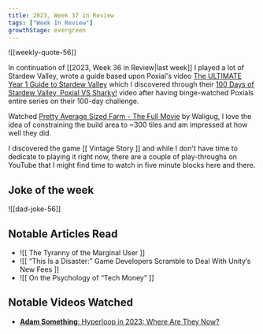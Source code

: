 ```yaml
---
title: 2023, Week 37 in Review
tags: ["Week In Review"]
growthStage: evergreen
---
```


![[weekly-quote-56]]

In continuation of [[2023, Week 36 in Review|last week]] I played a lot of Stardew Valley, wrote a guide based upon Poxial's video [The ULTIMATE Year 1 Guide to Stardew Valley](https://www.youtube.com/watch?v=d-U-gLvlMz8) which I discovered through their [100 Days of Stardew Valley, Poxial VS Sharky!](https://www.youtube.com/watch?v=dxktKYO_vQA) video after having binge-watched Poxials entire series on their 100-day challenge.

Watched [Pretty Average Sized Farm - The Full Movie](https://www.youtube.com/watch?v=52MwZ1F6TmU) by Waligug, I love the idea of constraining the build area to ~300 tiles and am impressed at how well they did.

I discovered the game [[ Vintage Story ]] and while I don't have time to dedicate to playing it right now, there are a couple of play-throughs on YouTube that I might find time to watch in five minute blocks here and there.

## Joke of the week

![[dad-joke-56]]

## Notable Articles Read
- ![[ The Tyranny of the Marginal User ]]
- ![[ “This Is a Disaster:” Game Developers Scramble to Deal With Unity’s New Fees ]]
- ![[ On the Psychology of “Tech Money” ]]

## Notable Videos Watched
- [**Adam Something**: Hyperloop in 2023: Where Are They Now?](https://www.youtube.com/watch?v=tryzj05cpX0)
